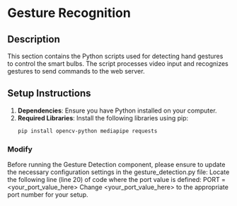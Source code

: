 # Gesture Recognition

## Description
This section contains the Python scripts used for detecting hand gestures to control the smart bulbs. The script processes video input and recognizes gestures to send commands to the web server.

## Setup Instructions
1. **Dependencies**: Ensure you have Python installed on your computer.
2. **Required Libraries**: Install the following libraries using pip:
   ```bash
   pip install opencv-python mediapipe requests


### Modify
Before running the Gesture Detection component, please ensure to update the necessary configuration settings in the gesture_detection.py file:
Locate the following line (line 20) of code where the port value is defined:
PORT = <your_port_value_here>
Change <your_port_value_here> to the appropriate port number for your setup.


